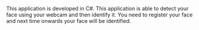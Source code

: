 This application is developed in C#.
This application is able to detect your face using your webcam and then identify it.
You need to register your face and next time onwards your face will be identified.
